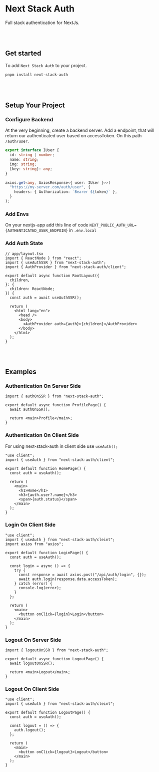 # Next Stack Auth

Full stack authentication for NextJs.

<br/>
<br/>

## Get started

To add `Next Stack Auth` to your project.

```bash
pnpm install next-stack-auth
```

<br/>
<br/>

## Setup Your Project

### Configure Backend

At the very beginning, create a backend server. Add a endpoint, that will return our authenticated user based on accessToken. On this path `/auth/user`.

```ts
export interface IUser {
  id: string | number;
  name: string;
  img: string;
  [key: string]: any;
}

axios.get<any, AxiosResponse<{ user: IUser }>>(
  "https://my-server.com/auth/user", {
    headers: { Authorization: `Bearer ${token}` },
  }
);
```

### Add Envs

On your nextjs-app add this line of code `NEXT_PUBLIC_AUTH_URL={AUTHENTICATED_USER_ENDPOIN}` in `.env.local`

### Add Auth State

```tsx
// app/layout.tsx
import { ReactNode } from "react";
import { useAuthSSR } from "next-stack-auth";
import { AuthProvider } from "next-stack-auth/client";

export default async function RootLayout({
  children,
}: {
  children: ReactNode;
}) {
  const auth = await useAuthSSR();

  return (
    <html lang="en">
      <head />
      <body>
        <AuthProvider auth={auth}>{children}</AuthProvider>
      </body>
    </html>
  );
}
```

<br/>
<br/>

## Examples

### Authentication On Server Side

```tsx
import { authOnSSR } from "next-stack-auth";

export default async function ProfilePage() {
  await authOnSSR();

  return <main>Profile</main>;
}
```

### Authentication On Client Side

For using next-stack-auth in client side use `useAuth();`

```tsx
"use client";
import { useAuth } from "next-stack-auth/client";

export default function HomePage() {
  const auth = useAuth();

  return (
    <main>
      <h1>Home</h1>
      <h3>{auth.user?.name}</h3>
      <span>{auth.status}</span>
    </main>
  );
}
```

### Login On Client Side

```tsx
"use client";
import { useAuth } from "next-stack-auth/cleint";
import axios from "axios";

export default function LoginPage() {
  const auth = useAuth();

  const login = async () => {
    try {
      const response = await axios.post("/api/auth/login", {});
      await auth.login(response.data.accessToken);
    } catch (error) {
      console.log(error);
    }
  };

  return (
    <main>
      <button onClick={login}>Login</button>
    </main>
  );
}
```

### Logout On Server Side

```tsx
import { logoutOnSSR } from "next-stack-auth";

export default async function LogoutPage() {
  await logoutOnSSR();

  return <main>Logout</main>;
}
```

### Logout On Client Side

```tsx
"use client";
import { useAuth } from "next-stack-auth/cleint";

export default function LogoutPage() {
  const auth = useAuth();

  const logout = () => {
    auth.logout();
  };

  return (
    <main>
      <button onClick={logout}>Logout</button>
    </main>
  );
}
```
